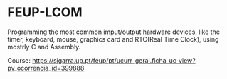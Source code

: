 # FEUP-LCOM
Programming the most common imput/output hardware devices, like the timer, keyboard, mouse, graphics card and RTC(Real Time Clock), using mostrly C and Assembly.

Course: https://sigarra.up.pt/feup/pt/ucurr_geral.ficha_uc_view?pv_ocorrencia_id=399888
